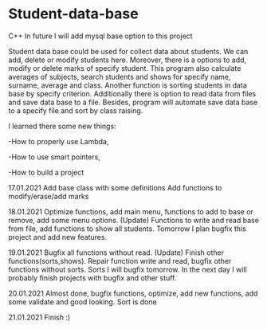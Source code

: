 # Student-data-base
C++ 
In future I will add mysql base option to this project

Student data base could be used for collect data about students. We can add, delete or modify students here. Moreover, there is a options to add, modify or delete marks of specify student. This program also calculate averages of subjects, search students and shows for specify name, surname, average and class. Another function is sorting students in data base by specify criterion. Additionally there is option to read data from files and save data base to a file. Besides, program will automate save data base to a specify file and sort by class raising.

I learned there some new things:

-How to properly use Lambda,

-How to use smart pointers,

-How to build a project

17.01.2021 Add base class with some definitions  Add functions to modify/erase/add marks

18.01.2021 Optimize functions, add main menu, functions to add to base or remove, add some menu options. (Update) Functions to write and read base from file, add functions to show all students. Tomorrow I plan bugfix this project and add new features.

19.01.2021 Bugfix all functions without read. (Update) Finish other functions(sorts,shows). Repair function write and read, bugfix other functions without sorts. Sorts I will bugfix tomorrow. In the next day I will probably finish projects with bugfix and other stuff.

20.01.2021 Almost done, bugfix functions, optimize, add new functions, add some validate and good looking. Sort is done

21.01.2021 Finish :)
